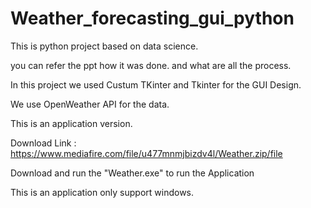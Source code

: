 # Weather_forecasting_gui_python


This is python project based on data science.

you can refer the ppt how it was done. and what are all the process.

In this project we used Custum TKinter and Tkinter for the GUI Design.

We use OpenWeather API for the data.

This is an application version.

Download Link : https://www.mediafire.com/file/u477mnmjbizdv4l/Weather.zip/file

Download and run the "Weather.exe" to run the Application

This is an application only support windows.

